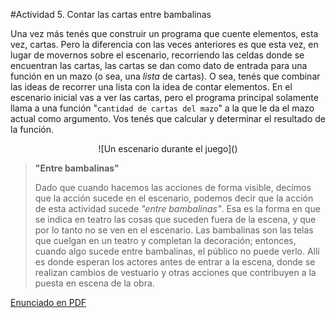 #Actividad 5. Contar las cartas entre bambalinas

Una vez más tenés que construir un programa que cuente elementos, esta vez, cartas.
Pero la diferencia con las veces anteriores es que esta vez, en lugar de movernos sobre el escenario,
recorriendo las celdas donde se encuentran las cartas, las cartas se dan como dato de entrada
para una función en un mazo (o sea, una _lista_ de cartas).
O sea, tenés que combinar las ideas de recorrer una lista con la idea de contar elementos.
En el escenario inicial vas a ver las cartas, pero el programa principal solamente llama a una 
función "`cantidad de cartas del mazo`" a la que le da el mazo actual como argumento.
Vos tenés que calcular y determinar el resultado de la función.

<center>
![Un escenario durante el juego]()
</center>

> **"Entre bambalinas"**
>
> Dado que cuando hacemos las acciones de forma visible, decimos que la acción sucede en el escenario,
> podemos decir que la acción de esta actividad sucede _"entre bambalinas"_. 
> Esa es la forma en que se indica en teatro las cosas que suceden fuera de la escena, y que por lo tanto
> no se ven en el escenario.
> Las bambalinas son las telas que cuelgan en un teatro y completan la decoración; entonces, cuando algo
> sucede entre bambalinas, el público no puede verlo.
> Allí es donde esperan los actores antes de entrar a la escena, donde se realizan cambios de vestuario y 
> otras acciones que contribuyen a la puesta en escena de la obra.

[Enunciado en PDF][PDF]

[PDF]: https://raw.githubusercontent.com/gobstones/laprogramacionysudidactica2/master/Proyectos/4.Introducci%C3%B3n%20a%20listas/5.Contar%20las%20cartas%20entre%20bambalinas/assets/resources/description.pdf "Enunciado de 'Contar las cartas entre bambalinas' en PDF"